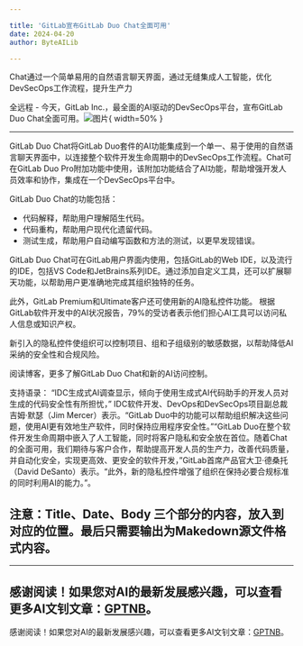 ```yaml
---

title: 'GitLab宣布GitLab Duo Chat全面可用'
date: 2024-04-20
author: ByteAILib

---
```


Chat通过一个简单易用的自然语言聊天界面，通过无缝集成人工智能，优化DevSecOps工作流程，提升生产力

全远程 - 今天，GitLab Inc.，最全面的AI驱动的DevSecOps平台，宣布GitLab Duo Chat全面可用。![图片](https://ai-techpark.com/wp-content/uploads/2020/06/Buyer-Guide-500x281-1.jpg){ width=50% }

---


GitLab Duo Chat将GitLab Duo套件的AI功能集成到一个单一、易于使用的自然语言聊天界面中，以连接整个软件开发生命周期中的DevSecOps工作流程。Chat可在GitLab Duo Pro附加功能中使用，该附加功能结合了AI功能，帮助增强开发人员效率和协作，集成在一个DevSecOps平台中。

GitLab Duo Chat的功能包括：
- 代码解释，帮助用户理解陌生代码。
- 代码重构，帮助用户现代化遗留代码。
- 测试生成，帮助用户自动编写函数和方法的测试，以更早发现错误。

GitLab Duo Chat可在GitLab用户界面内使用，包括GitLab的Web IDE，以及流行的IDE，包括VS Code和JetBrains系列IDE。通过添加自定义工具，还可以扩展聊天功能，以帮助用户更准确地完成其组织独特的任务。

此外，GitLab Premium和Ultimate客户还可使用新的AI隐私控件功能。
根据GitLab软件开发中的AI状况报告，79%的受访者表示他们担心AI工具可以访问私人信息或知识产权。

新引入的隐私控件使组织可以控制项目、组和子组级别的敏感数据，以帮助降低AI采纳的安全性和合规风险。

阅读博客，更多了解GitLab Duo Chat和新的AI访问控制。

支持语录：
“IDC生成式AI调查显示，倾向于使用生成式AI代码助手的开发人员对生成的代码安全性有所担忧，” IDC软件开发、DevOps和DevSecOps项目副总裁吉姆·默瑟（Jim Mercer）表示。“GitLab Duo中的功能可以帮助组织解决这些问题，使用AI更有效地生产软件，同时保持应用程序安全性。”“GitLab Duo在整个软件开发生命周期中嵌入了人工智能，同时将客户隐私和安全放在首位。随着Chat的全面可用，我们期待与客户合作，帮助提高开发人员的生产力，改善代码质量，并自动化安全，实现更高效、更安全的软件开发，”GitLab首席产品官大卫·德桑托（David DeSanto）表示。“此外，新的隐私控件增强了组织在保持必要合规标准的同时利用AI的能力。”。

注意：Title、Date、Body 三个部分的内容，放入到对应的位置。最后只需要输出为Makedown源文件格式内容。
---

---
感谢阅读！如果您对AI的最新发展感兴趣，可以查看更多AI文钊文章：[GPTNB](https://gptnb.com)。
---
感谢阅读！如果您对AI的最新发展感兴趣，可以查看更多AI文钊文章：[GPTNB](https://gptnb.com)。